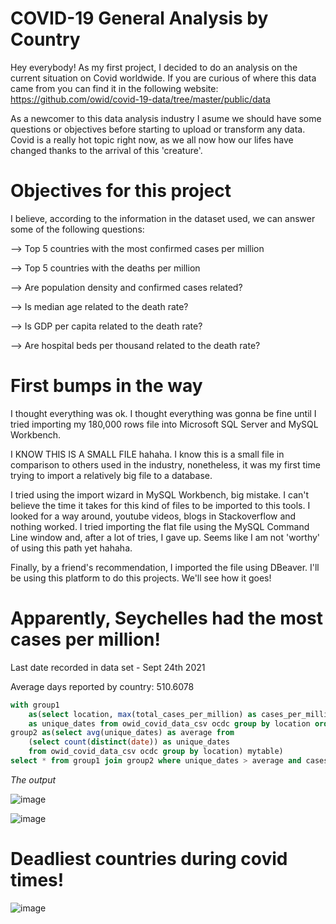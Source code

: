 # COVID-19 General Analysis by Country
Hey everybody! As my first project, I decided to do an analysis on the current situation on Covid worldwide.
If you are curious of where this data came from you can find it in the following website: <https://github.com/owid/covid-19-data/tree/master/public/data>

As a newcomer to this data analysis industry I asume we should have some questions or objectives before starting to upload or transform any data.
Covid is a really hot topic right now, as we all now how our lifes have changed thanks to the arrival of this 'creature'.

# Objectives for this project

I believe, according to the information in the dataset used, we can answer some of the following questions:

--> Top 5 countries with the most confirmed cases per million

--> Top 5 countries with the deaths per million

--> Are population density and confirmed cases related?

--> Is median age related to the death rate?

--> Is GDP per capita related to the death rate?

--> Are hospital beds per thousand related to the death rate?

# First bumps in the way

I thought everything was ok. I thought everything was gonna be fine until I tried importing my 180,000 rows file into Microsoft SQL Server and MySQL Workbench.

I KNOW THIS IS A SMALL FILE hahaha.
I know this is a small file in comparison to others used in the industry, nonetheless, it was my first time trying to import a relatively big file to a database.

I tried using the import wizard in MySQL Workbench, big mistake. I can't believe the time it takes for this kind of files to be imported to this tools.
I looked for a way around, youtube videos, blogs in Stackoverflow and nothing worked.
I tried importing the flat file using the MySQL Command Line window and, after a lot of tries, I gave up.
Seems like I am not 'worthy' of using this path yet hahaha.

Finally, by a friend's recommendation, I imported the file using DBeaver. I'll be using this platform to do this projects. We'll see how it goes!

# Apparently, Seychelles had the most cases per million!

Last date recorded in data set - Sept 24th 2021

Average days reported by country: 510.6078

```sql
with group1
	as(select location, max(total_cases_per_million) as cases_per_million, count(distinct(date))
	as unique_dates from owid_covid_data_csv ocdc group by location order by cases_per_million DESC),
group2 as(select avg(unique_dates) as average from
	(select count(distinct(date)) as unique_dates
	from owid_covid_data_csv ocdc group by location) mytable)
select * from group1 join group2 where unique_dates > average and cases_per_million is not null;
```

*The output*

![image](https://user-images.githubusercontent.com/88570786/135373295-f748e9ff-bf7c-491b-9208-94bf805abdcc.png)

![image](https://user-images.githubusercontent.com/88570786/135374660-e1f81661-6953-43cb-912a-d00919584baa.png)



# Deadliest countries during covid times!

![image](https://user-images.githubusercontent.com/88570786/135385590-90c58245-2290-49ad-826e-c5d6c5cfe2ae.png)
